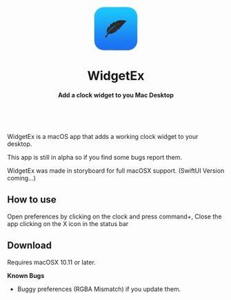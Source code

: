 <div align="center">
	<img src="https://raw.githubusercontent.com/WolfHexPlus/WidgetEx/main/icon.png" width="100" height="100">
	<h1>WidgetEx</h1>
	<p>
		<b>Add a clock widget to you Mac Desktop</b>
	</p>
	<br>
	<br>
	<br>
</div>

WidgetEx is a macOS app that adds a working clock widget to your desktop.

This app is still in alpha so if you find some bugs report them.

WidgetEx was made in storyboard for full macOSX support. (SwiftUI Version coming...)

## How to use
Open preferences by clicking on the clock and press command+,
Close the app clicking on the X icon in the status bar

## Download
Requires macOSX 10.11 or later.

**Known Bugs**

- Buggy preferences (RGBA Mismatch) if you update them.
